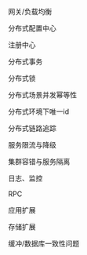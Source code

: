 网关/负载均衡

分布式配置中心

注册中心

分布式事务

分布式锁

分布式场景并发幂等性

分布式环境下唯一id

分布式链路追踪

服务限流与降级

集群容错与服务隔离

日志、监控

RPC

应用扩展

存储扩展

缓冲/数据库一致性问题
